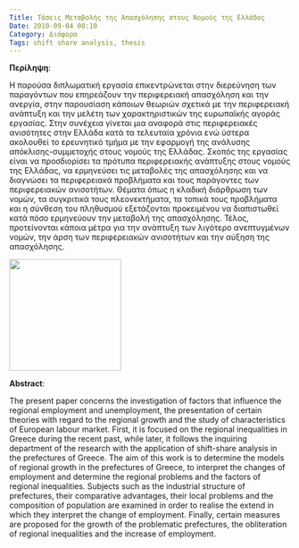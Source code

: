 ```yaml
---
Title: Τάσεις Μεταβολής της Απασχόλησης στους Νομούς της Ελλάδας
Date: 2010-09-04 00:10
Category: Διάφορα
Tags: shift share analysis, thesis
---
```



**Περίληψη**:

Η παρούσα διπλωματική εργασία επικεντρώνεται στην διερεύνηση των παραγόντων που επηρεάζουν την περιφερειακή απασχόληση και την ανεργία, στην παρουσίαση κάποιων θεωριών σχετικά με την περιφερειακή ανάπτυξη και την μελέτη των χαρακτηριστικών της ευρωπαϊκής αγοράς εργασίας. Στην συνέχεια γίνεται μια αναφορά στις περιφερειακές ανισότητες στην Ελλάδα κατά τα τελευταία χρόνια ενώ ύστερα ακολουθεί το ερευνητικό τμήμα με την εφαρμογή της ανάλυσης απόκλισης-συμμετοχής στους νομούς της Ελλάδας. Σκοπός της εργασίας είναι να προσδιορίσει τα πρότυπα περιφερειακής ανάπτυξης στους νομούς της Ελλάδας, να ερμηνεύσει τις μεταβολές της απασχόλησης και να διαγνώσει τα περιφερειακά προβλήματα και τους παράγοντες των περιφερειακών ανισοτήτων. Θέματα όπως η κλαδική διάρθρωση των νομών, τα συγκριτικά τους πλεονεκτήματα, τα τοπικά τους προβλήματα και η σύνθεση του πληθυσμού εξετάζονται προκειμένου να διαπιστωθεί κατά πόσο ερμηνεύουν την μεταβολή της απασχόλησης. Τέλος, προτείνονται κάποια μέτρα για την ανάπτυξη των λιγότερο ανεπτυγμένων νομών, την άρση των περιφερειακών ανισοτήτων και την αύξηση της απασχόλησης.


<img src={static}images/apasxolisi.png width="200" height="200">

**Abstract**:

The present paper concerns the investigation of factors that influence the regional employment and unemployment, the presentation of certain theories with regard to the regional growth and the study of characteristics of European labour market. First, it is focused on the regional inequalities in Greece during the recent past, while later, it follows the inquiring department of the research with the application of shift-share analysis in the prefectures of Greece. The aim of this work is to determine the models of regional growth in the prefectures of Greece, to interpret the changes of employment and determine the regional problems and the factors of regional inequalities. Subjects such as the industrial structure of prefectures, their comparative advantages, their local problems and the composition of population are examined in order to realise the extend in which they interpret the change of employment. Finally, certain measures are proposed for the growth of the problematic prefectures, the obliteration of regional inequalities and the increase of employment.


